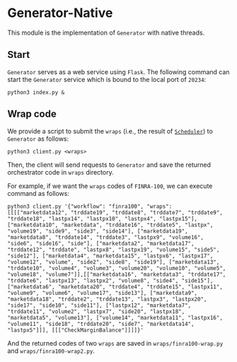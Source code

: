 # Generator-Native

This module is the implementation of `Generator` with native threads.

## Start
`Generator` serves as a web service using `Flask`. The following command can start the `Generator` service which is bound to the local port of `20234`:
```
python3 index.py &
```

## Wrap code
We provide a script to submit the `wraps` (i.e., the result of [`Scheduler`](https://github.com/tjulym/Chiron/blob/main/Scheduler/native/README.md)) to `Generator` as follows:
```
python3 client.py <wraps>
```
Then, the client will send requests to `Generator` and save the returned orchestrator code in `wraps` directory.

For example, if we want the `wraps` codes of `FINRA-100`, we can execute command as follows:
```
python3 client.py '{"workflow": "finra100", "wraps": [[[["marketdata12", "trddate19", "trddate8", "trddate7", "trddate9", "trddate18", "lastpx14", "lastpx10", "lastpx4", "lastpx15"], ["marketdata10", "marketdata", "trddate16", "trddate5", "lastpx", "volume19", "side9", "side3", "side14"], ["marketdata19", "marketdata8", "trddate14", "trddate3", "lastpx9", "volume16", "side6", "side16", "side"], ["marketdata2", "marketdata17", "trddate12", "trddate", "lastpx8", "lastpx19", "volume15", "side5", "side12"], ["marketdata4", "marketdata15", "lastpx6", "lastpx17", "volume12", "volume", "side2", "side8", "side19"], ["marketdata13", "trddate10", "volume4", "volume3", "volume20", "volume10", "volume5", "volume18", "volume7"]],[["marketdata16", "marketdata3", "trddate17", "trddate6", "lastpx13", "lastpx2", "volume8", "side4", "side15"],["marketdata6", "marketdata20", "trddate4", "trddate15", "lastpx11", "volume9", "volume6", "volume17", "side13"], ["marketdata9", "marketdata18", "trddate2", "trddate13", "lastpx3", "lastpx20", "side17", "side10", "side11"], ["lastpx12", "marketdata7", "trddate11", "volume2", "lastpx7", "side20", "lastpx18", "marketdata5", "volume13"], ["volume14", "marketdata11", "lastpx16", "volume11", "side18", "trddate20", "side7", "marketdata14", "lastpx5"]]], [[["CheckMarginBalance"]]]]}'
```
And the returned codes of two `wraps` are saved in `wraps/finra100-wrap.py` and `wraps/finra100-wrap2.py`.